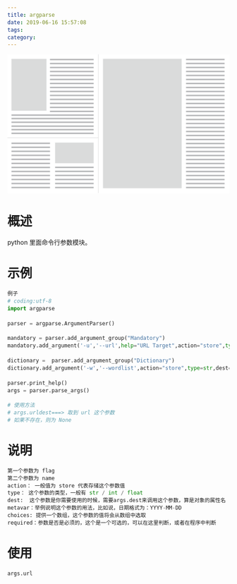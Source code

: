 ```yaml
---
title: argparse
date: 2019-06-16 15:57:08
tags: 
category: 
---
```

![img](https://raw.githubusercontent.com/01x01/github-blog/master/source/img/newspaper.png)
# 概述
python 里面命令行参数模块。


# 示例

```python
例子
# coding:utf-8
import argparse

parser = argparse.ArgumentParser()

mandatory = parser.add_argument_group("Mandatory")
mandatory.add_argument('-u','--url',help="URL Target",action="store",type=str,dest="urldest",default=None)

dictionary =  parser.add_argument_group("Dictionary")
dictionary.add_argument('-w','--wordlist',action="store",type=str,dest="wordlist",default="None")

parser.print_help()
args = parser.parse_args()

# 使用方法
# args.urldest===> 取到 url 这个参数
# 如果不存在，则为 None
```


# 说明

```python
第一个参数为 flag
第二个参数为 name
action： 一般值为 store 代表存储这个参数值
type： 这个参数的类型，一般有 str / int / float 
dest:  这个参数是你需要使用的时候，需要args.dest来调用这个参数，算是对象的属性名
metavar：举例说明这个参数的用法，比如说，日期格式为：YYYY-MM-DD
choices: 提供一个数组，这个参数的值将会从数组中选取
required：参数是否是必须的，这个是一个可选的，可以在这里判断，或者在程序中判断
```

# 使用
```python
args.url
```
